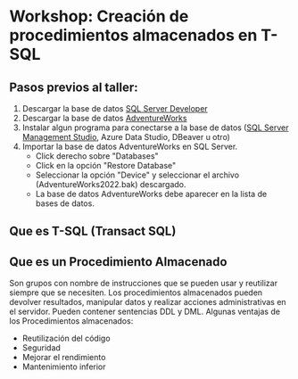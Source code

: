 # Workshop: Creación de procedimientos almacenados en T-SQL

## Pasos previos al taller:
1. Descargar la base de datos [SQL Server Developer](https://www.microsoft.com/es-es/sql-server/sql-server-downloads)
2. Descargar la base de datos [AdventureWorks](https://learn.microsoft.com/es-es/sql/samples/adventureworks-install-configure?view=sql-server-ver16&tabs=ssms)
3. Instalar algun programa para conectarse a la base de datos ([SQL Server Management Studio](https://learn.microsoft.com/es-es/sql/ssms/download-sql-server-management-studio-ssms?view=sql-server-ver16), Azure Data Studio, DBeaver u otro)
4. Importar la base de datos AdventureWorks en SQL Server.
    - Click derecho sobre "Databases"
    - Click en la opción "Restore Database"
    - Seleccionar la opción "Device" y seleccionar el archivo (AdventureWorks2022.bak) descargado.
    - La base de datos AdventureWorks debe aparecer en la lista de bases de datos.


## Que es T-SQL (Transact SQL)

## Que es un Procedimiento Almacenado
Son grupos con nombre de instrucciones que se pueden usar y reutilizar siempre que se necesiten. Los procedimientos almacenados pueden devolver resultados, manipular datos y realizar acciones administrativas en el servidor. 
Pueden contener sentencias DDL y DML.
Algunas ventajas de los Procedimientos almacenados:
- Reutilización del código
- Seguridad
- Mejorar el rendimiento
- Mantenimiento inferior
